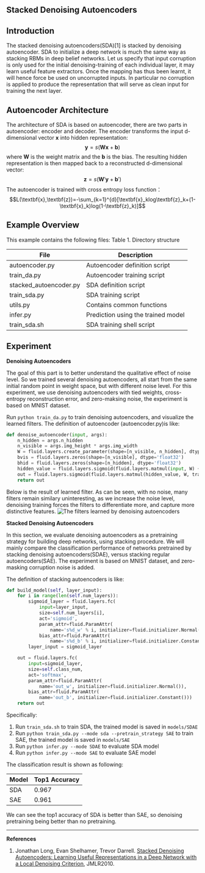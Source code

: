 **Stacked Denoising Autoencoders**
---

**Introduction**
---
The stacked denoising autoencoders(SDA)[1] is stacked by denoising autoencoder. SDA to initialize a deep network is much the same way as stacking RBMs in deep belief networks. Let us specify that input corruption is only used for the initial denoising-training of each individual layer, it may learn useful feature extractors. Once the mapping has thus been learnt, it will hence force be used on uncorrupted inputs. In particular no corruption is applied to produce the representation that will serve as clean input for training the next layer.

**Autoencoder Architecture**
---
The architecture of SDA is based on autoencoder, there are two parts in autoencoder: encoder and decoder. The encoder transforms the input d-dimensional vector $\textbf{x}$ into hidden representation:
$$\textbf{y}=s(\textbf{Wx}+\textbf{b})$$
where $\textbf{W}$ is the weight matrix and the $\textbf{b}$ is the bias. The resulting hidden representation is then mapped back to a reconstructed d-dimensional vector:
$$\textbf{z}=s(\textbf{W}'\textbf{y}+\textbf{b}')$$
The autoencoder is trained with cross entropy loss function：
$$L(\textbf{x},\textbf{z})=-\sum_{k=1}^{d}[\textbf{x}_klog\textbf{z}_k+(1-\textbf{x}_k)log(1-\textbf{z}_k)]$$

**Example Overview**
---
This example contains the following files:
Table 1. Directory structure

 File                              | Description                              |
 -------------------------         | -------------------------------------   |
 autoencoder.py    | Autoencoder definition script                      |  
 train_da.py       | Autoencoder training script      |  
 stacked_autoencoder.py| SDA definition script            |  
 train_sda.py     | SDA training script        |  
 utils.py         |  Contains common functions   |  
 infer.py          | Prediction using the trained model           |  
 train_sda.sh      | SDA training shell script  |


**Experiment**
---
**Denoising Autoencoders**

The goal of this part is to better understand the qualitative effect of noise level. So we trained several denoising autoencoders, all start from the same initial random point in weight space, but with different noise level. For this experiment, we use denoising autoencoders with tied weights, cross-entropy reconstruction error, and zero-maksing noise, the experiment is based on MNIST dataset.

Run `python train_da.py` to train denoising autoencoders, and visualize the learned filters. The definition of autoencoder (autoencoder.py)is like:
```python
def denoise_autoencoder(input, args):
    n_hidden = args.n_hidden
    n_visible = args.img_height * args.img_width
    W = fluid.layers.create_parameter(shape=[n_visible, n_hidden], dtype='float32', attr=fluid.ParamAttr(name='W', initializer=fluid.initializer.Normal()), is_bias=False)
    bvis = fluid.layers.zeros(shape=[n_visible], dtype='float32')
    bhid = fluid.layers.zeros(shape=[n_hidden], dtype='float32')
    hidden_value = fluid.layers.sigmoid(fluid.layers.matmul(input, W) + bhid)
    out = fluid.layers.sigmoid(fluid.layers.matmul(hidden_value, W, transpose_y=True) + bvis)
    return out
```
Below is the result of learned filter. As can be seen, with no noise, many filters remain similary uninteresting, as we increase the noise level, denoising training forces the filters to differentiate more, and capture more distinctive features.
![The filters learned by denoising autoencoders](https://github.com/chengyuz/models/blob/yucheng_sda/fluid/sda/images/da_res.png)

**Stacked Denoising Autoencoders**

In this section, we evaluate denoising autoencoders as a pretraining strategy for building deep networks, using stacking procedure. We will mainly compare the classification performance of networks pretrained by stacking denoising autoencoders(SDAE), versus stacking regular autoencoders(SAE). The experiment is based on MNIST dataset, and zero-masking corruption noise is added.

The definition of stacking autoencoders is like:
```python
def build_model(self, layer_input):
    for i in range(len(self.num_layers)):
        sigmoid_layer = fluid.layers.fc(
            input=layer_input,
            size=self.num_layers[i],
            act='sigmoid',
            param_attr=fluid.ParamAttr(
                name='s%d_w' % i, initializer=fluid.initializer.Normal()),
            bias_attr=fluid.ParamAttr(
                name='s%d_b' % i, initializer=fluid.initializer.Constant()))
        layer_input = sigmoid_layer

    out = fluid.layers.fc(
        input=sigmoid_layer,
        size=self.class_num,
        act='softmax',
        param_attr=fluid.ParamAttr(
            name='out_w', initializer=fluid.initializer.Normal()),
        bias_attr=fluid.ParamAttr(
            name='out_b', initializer=fluid.initializer.Constant()))
    return out
```
Specifically:
1. Run `train_sda.sh` to train SDA, the trained model is saved in `models/SDAE`
2. Run `python train_sda.py --mode sda --pretrain_strategy SAE` to train SAE, the trained model is saved in `models/SAE`
3. Run `python infer.py --mode SDAE` to evaluate SDA model
4. Run `python infer.py --mode SAE` to evaluate SAE model

The classification result is shown as following:

 Model                  | Top1 Accuracy                   |
 -------------------------         | -------------------------------------   |
 SDA    |          0.967             |
SAE|  0.961 |

We can see the top1 accuracy of SDA is better than SAE, so denoising pretraining being better than no pretraining.

---

**References**
1. Jonathan Long, Evan Shelhamer, Trevor Darrell. [Stacked Denoising Autoencoders: Learning Useful Representations in a Deep Network with a Local Denoising Criterion](http://www.jmlr.org/papers/v11/vincent10a.html), JMLR2010.
